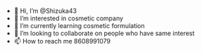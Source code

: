 - 👋 Hi, I’m @Shizuka43
- 👀 I’m interested in cosmetic company 
- 🌱 I’m currently learning cosmetic formulation 
- 💞️ I’m looking to collaborate on people who have same interest 
- 📫 How to reach me 8608991079 

<!---
Shizuka43/Shizuka43 is a ✨ special ✨ repository because its `README.md` (this file) appears on your GitHub profile.
You can click the Preview link to take a look at your changes.
--->
